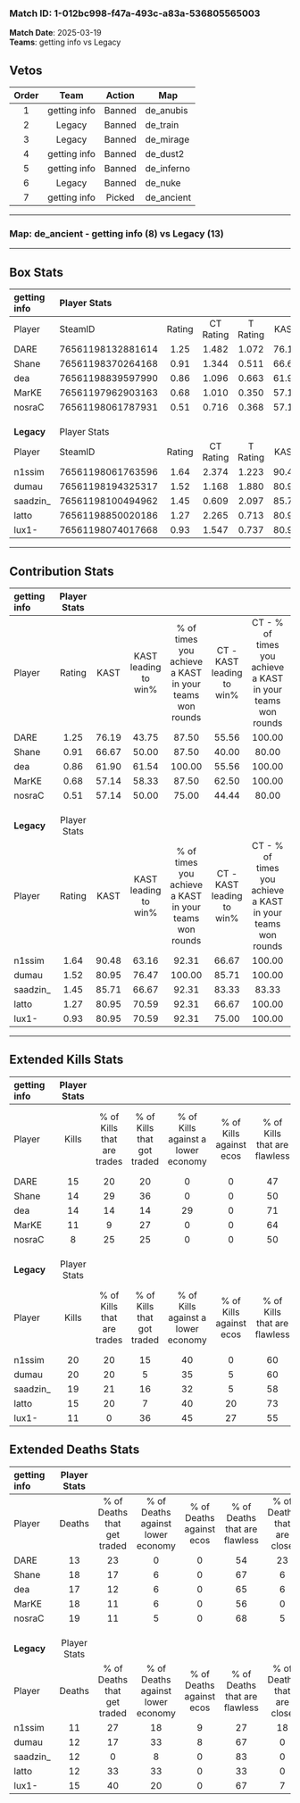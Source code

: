 ### Match ID: 1-012bc998-f47a-493c-a83a-536805565003  
**Match Date**: 2025-03-19  
**Teams**: getting info vs Legacy  

## Vetos  

| Order | Team | Action | Map |
| :---: | :--: | :----: | --- |
| 1 | getting info | Banned | de_anubis |
| 2 | Legacy | Banned | de_train |
| 3 | Legacy | Banned | de_mirage |
| 4 | getting info | Banned | de_dust2 |
| 5 | getting info | Banned | de_inferno |
| 6 | Legacy | Banned | de_nuke |
| 7 | getting info | Picked | de_ancient |

---  

### **Map**: de_ancient - getting info (8) vs Legacy (13)  
---  

## Box Stats  

| **getting info** | Player Stats      |        |           |          |       |       |       |         |        |      |     |
| :- | :- | :-: | :-: | :-: | :-: | :-: | :-: | :-: | :-: | :-: | :-: |
| Player           | SteamID           | Rating | CT Rating | T Rating | KAST  |  ADR  | Kills | Assists | Deaths | K/D  | HS% |
| DARE             | 76561198132881614 |  1.25  |   1.482   |  1.072   | 76.19 | 94.9  |  15   |    9    |   13   | 1.15 | 60  |
| Shane            | 76561198370264168 |  0.91  |   1.344   |  0.511   | 66.67 | 69.8  |  14   |    4    |   18   | 0.78 | 92  |
| dea              | 76561198839597990 |  0.86  |   1.096   |  0.663   | 61.90 | 58.0  |  14   |    3    |   17   | 0.82 | 57  |
| MarKE            | 76561197962903163 |  0.68  |   1.010   |  0.350   | 57.14 | 58.3  |  11   |    3    |   18   | 0.61 | 45  |
| nosraC           | 76561198061787931 |  0.51  |   0.716   |  0.368   | 57.14 | 53.1  |   8   |    4    |   19   | 0.42 | 50  |
|                  |                   |        |           |          |       |       |       |         |        |      |     |
|                  |                   |        |           |          |       |       |       |         |        |      |     |
|                  |                   |        |           |          |       |       |       |         |        |      |     |
| **Legacy**       | Player Stats      |        |           |          |       |       |       |         |        |      |     |
| Player           | SteamID           | Rating | CT Rating | T Rating | KAST  |  ADR  | Kills | Assists | Deaths | K/D  | HS% |
| n1ssim           | 76561198061763596 |  1.64  |   2.374   |  1.223   | 90.48 | 102.4 |  20   |    9    |   11   | 1.82 | 45  |
| dumau            | 76561198194325317 |  1.52  |   1.168   |  1.880   | 80.95 | 99.9  |  20   |    7    |   12   | 1.67 | 50  |
| saadzin_         | 76561198100494962 |  1.45  |   0.609   |  2.097   | 85.71 | 82.5  |  19   |    5    |   12   | 1.58 | 47  |
| latto            | 76561198850020186 |  1.27  |   2.265   |  0.713   | 80.95 | 84.4  |  15   |    8    |   12   | 1.25 | 46  |
| lux1-            | 76561198074017668 |  0.93  |   1.547   |  0.737   | 80.95 | 61.4  |  11   |    2    |   15   | 0.73 | 63  |
---  

## Contribution Stats  

| **getting info** | Player Stats |       |                      |                                                        |                           |                                                             |                          |                                                            |
| :- | :-: | :-: | :-: | :-: | :-: | :-: | :-: | :-: |
| Player           |    Rating    | KAST  | KAST leading to win% | % of times you achieve a KAST in your teams won rounds | CT - KAST leading to win% | CT - % of times you achieve a KAST in your teams won rounds | T - KAST leading to win% | T - % of times you achieve a KAST in your teams won rounds |
| DARE             |     1.25     | 76.19 |        43.75         |                         87.50                          |           55.56           |                           100.00                            |          28.57           |                           66.67                            |
| Shane            |     0.91     | 66.67 |        50.00         |                         87.50                          |           40.00           |                            80.00                            |          75.00           |                           100.00                           |
| dea              |     0.86     | 61.90 |        61.54         |                         100.00                         |           55.56           |                           100.00                            |          75.00           |                           100.00                           |
| MarKE            |     0.68     | 57.14 |        58.33         |                         87.50                          |           62.50           |                           100.00                            |          50.00           |                           66.67                            |
| nosraC           |     0.51     | 57.14 |        50.00         |                         75.00                          |           44.44           |                            80.00                            |          66.67           |                           66.67                            |
|                  |              |       |                      |                                                        |                           |                                                             |                          |                                                            |
|                  |              |       |                      |                                                        |                           |                                                             |                          |                                                            |
|                  |              |       |                      |                                                        |                           |                                                             |                          |                                                            |
| **Legacy**       | Player Stats |       |                      |                                                        |                           |                                                             |                          |                                                            |
| Player           |    Rating    | KAST  | KAST leading to win% | % of times you achieve a KAST in your teams won rounds | CT - KAST leading to win% | CT - % of times you achieve a KAST in your teams won rounds | T - KAST leading to win% | T - % of times you achieve a KAST in your teams won rounds |
| n1ssim           |     1.64     | 90.48 |        63.16         |                         92.31                          |           66.67           |                           100.00                            |          60.00           |                           85.71                            |
| dumau            |     1.52     | 80.95 |        76.47         |                         100.00                         |           85.71           |                           100.00                            |          70.00           |                           100.00                           |
| saadzin_         |     1.45     | 85.71 |        66.67         |                         92.31                          |           83.33           |                            83.33                            |          58.33           |                           100.00                           |
| latto            |     1.27     | 80.95 |        70.59         |                         92.31                          |           66.67           |                           100.00                            |          75.00           |                           85.71                            |
| lux1-            |     0.93     | 80.95 |        70.59         |                         92.31                          |           75.00           |                           100.00                            |          66.67           |                           85.71                            |
---  

## Extended Kills Stats  

| **getting info** | Player Stats |                            |                            |                                    |                         |                              |                                 |                                       |                    |           |
| :- | :-: | :-: | :-: | :-: | :-: | :-: | :-: | :-: | :-: | :-: |
| Player           |    Kills     | % of Kills that are trades | % of Kills that got traded | % of Kills against a lower economy | % of Kills against ecos | % of Kills that are flawless | % of Kills that are close duels | % of Kills that are assisted by flash | Pistol Round Kills | AWP Kills |
| DARE             |      15      |             20             |             20             |                 0                  |            0            |              47              |                0                |                   7                   |         2          |     0     |
| Shane            |      14      |             29             |             36             |                 0                  |            0            |              50              |                0                |                  14                   |         1          |     0     |
| dea              |      14      |             14             |             14             |                 29                 |            0            |              71              |                0                |                   0                   |         1          |     2     |
| MarKE            |      11      |             9              |             27             |                 0                  |            0            |              64              |                9                |                  18                   |         2          |     0     |
| nosraC           |      8       |             25             |             25             |                 0                  |            0            |              50              |               25                |                   0                   |         1          |     0     |
|                  |              |                            |                            |                                    |                         |                              |                                 |                                       |                    |           |
|                  |              |                            |                            |                                    |                         |                              |                                 |                                       |                    |           |
|                  |              |                            |                            |                                    |                         |                              |                                 |                                       |                    |           |
| **Legacy**       | Player Stats |                            |                            |                                    |                         |                              |                                 |                                       |                    |           |
| Player           |    Kills     | % of Kills that are trades | % of Kills that got traded | % of Kills against a lower economy | % of Kills against ecos | % of Kills that are flawless | % of Kills that are close duels | % of Kills that are assisted by flash | Pistol Round Kills | AWP Kills |
| n1ssim           |      20      |             20             |             15             |                 40                 |            0            |              60              |                0                |                   0                   |         3          |     0     |
| dumau            |      20      |             20             |             5              |                 35                 |            5            |              60              |               10                |                   5                   |         0          |     1     |
| saadzin_         |      19      |             21             |             16             |                 32                 |            5            |              58              |                5                |                   0                   |         2          |     4     |
| latto            |      15      |             20             |             7              |                 40                 |           20            |              73              |               13                |                   7                   |         1          |     1     |
| lux1-            |      11      |             0              |             36             |                 45                 |           27            |              55              |                9                |                   9                   |         2          |     0     |
## Extended Deaths Stats  

| **getting info** | Player Stats |                             |                                   |                          |                               |                            |                           |               |
| :- | :-: | :-: | :-: | :-: | :-: | :-: | :-: | :-: |
| Player           |    Deaths    | % of Deaths that get traded | % of Deaths against lower economy | % of Deaths against ecos | % of Deaths that are flawless | % of Deaths that are close | % of Deaths while blinded | Deaths to AWP |
| DARE             |      13      |             23              |                 0                 |            0             |              54               |             23             |             0             |       0       |
| Shane            |      18      |             17              |                 6                 |            0             |              67               |             6              |            11             |       2       |
| dea              |      17      |             12              |                 6                 |            0             |              65               |             6              |             0             |       2       |
| MarKE            |      18      |             11              |                 6                 |            0             |              56               |             0              |             0             |       2       |
| nosraC           |      19      |             11              |                 5                 |            0             |              68               |             5              |             5             |       0       |
|                  |              |                             |                                   |                          |                               |                            |                           |               |
|                  |              |                             |                                   |                          |                               |                            |                           |               |
|                  |              |                             |                                   |                          |                               |                            |                           |               |
| **Legacy**       | Player Stats |                             |                                   |                          |                               |                            |                           |               |
| Player           |    Deaths    | % of Deaths that get traded | % of Deaths against lower economy | % of Deaths against ecos | % of Deaths that are flawless | % of Deaths that are close | % of Deaths while blinded | Deaths to AWP |
| n1ssim           |      11      |             27              |                18                 |            9             |              27               |             18             |             9             |       0       |
| dumau            |      12      |             17              |                33                 |            8             |              67               |             0              |             8             |       1       |
| saadzin_         |      12      |              0              |                 8                 |            0             |              83               |             0              |             0             |       0       |
| latto            |      12      |             33              |                33                 |            0             |              33               |             0              |            17             |       0       |
| lux1-            |      15      |             40              |                20                 |            0             |              67               |             7              |             7             |       1       |
